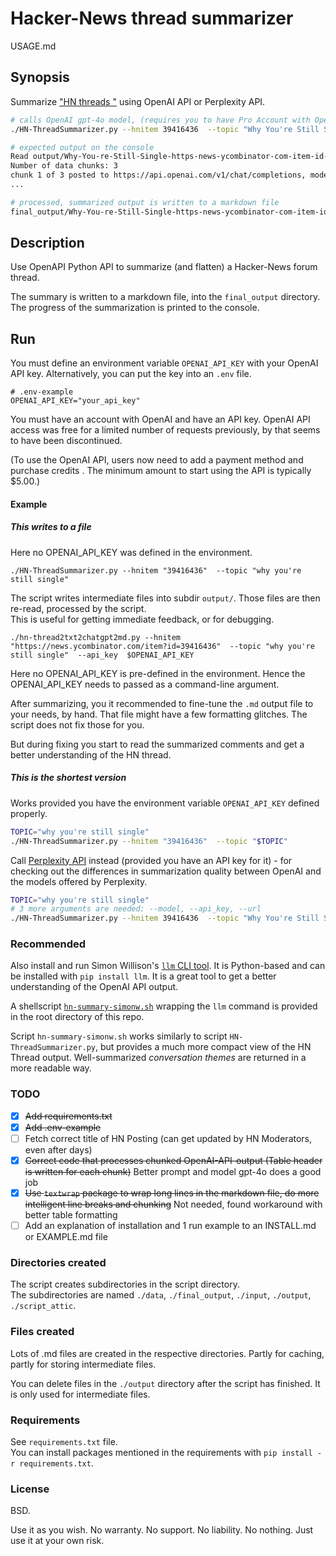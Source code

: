 <!-- markdownlint-disable MD001 -->
# Hacker-News thread summarizer

USAGE.md

## Synopsis

Summarize ["HN threads "](https://news.ycombinator.com/) using OpenAI API or Perplexity API.

```bash
# calls OpenAI gpt-4o model, (requires you to have Pro Account with OpenAI)
./HN-ThreadSummarizer.py --hnitem 39416436  --topic "Why You're Still Single" 

# expected output on the console
Read output/Why-You-re-Still-Single-https-news-ycombinator-com-item-id-39416436-gpt-4o--input-for-llm.txt...:  28525  chars read.
Number of data chunks: 3
chunk 1 of 3 posted to https://api.openai.com/v1/chat/completions, model gpt-4o, topic # HN Topic: [Why You're Still Single](https://
...

# processed, summarized output is written to a markdown file
final_output/Why-You-re-Still-Single-https-news-ycombinator-com-item-id-39416436-gpt-4o.md
```

## Description

Use OpenAPI Python API to summarize (and flatten) a Hacker-News forum thread.

The summary is written to a markdown file, into the `final_output` directory. The progress of the summarization is printed to the console.

## Run

You must define an environment variable `OPENAI_API_KEY` with your OpenAI API key. Alternatively, you can put the key into an `.env` file.

```text
# .env-example
OPENAI_API_KEY="your_api_key"
```

You must have an account with OpenAI and have an API key.  OpenAI API access was free for a limited number of requests previously, by that seems to have been discontinued.

(To use the OpenAI API, users now need to add a payment method and purchase credits . The minimum amount to start using the API is typically \$5.00.)

#### Example

##### This writes to a file

Here no OPENAI_API_KEY was defined in the environment.

`./HN-ThreadSummarizer.py --hnitem "39416436"  --topic "why you're still single"  `

The script writes intermediate files into subdir `output/`.  Those files are then re-read, processed by the script.  
This is useful for getting immediate feedback, or for debugging.

`./hn-thread2txt2chatgpt2md.py --hnitem "https://news.ycombinator.com/item?id=39416436"  --topic "why you're still single"  --api_key  $OPENAI_API_KEY`

Here no OPENAI_API_KEY is pre-defined in the environment. Hence the OPENAI_API_KEY needs to passed as a command-line argument.  

After summarizing, you it recommended to fine-tune the `.md` output file to your needs, by hand. That file might have a few formatting glitches. The script does not fix those for you.

But during fixing you start to read the summarized comments and get a better understanding of the HN thread.

##### This is the shortest version

Works provided you have the environment variable `OPENAI_API_KEY` defined properly.

```bash
TOPIC="why you're still single"
./HN-ThreadSummarizer.py --hnitem "39416436"  --topic "$TOPIC" 
```

Call [Perplexity API](https://docs.perplexity.ai/docs/model-cards) instead (provided you have an API key for it) - for checking out the differences in summarization quality between OpenAI and the models offered by Perplexity.

```bash
TOPIC="why you're still single"
# 3 more arguments are needed: --model, --api_key, --url
./HN-ThreadSummarizer.py --hnitem 39416436  --topic "Why You're Still Single" --model mixtral-8x7b-instruct  --api_key $PERPLEXITY_API_KEY --url https://api.perplexity.ai/chat/completions
```

### Recommended

Also install and run Simon Willison's [`llm` CLI tool](https://til.simonwillison.net/llms/claude-hacker-news-themes). It is Python-based and can be installed with `pip install llm`. It is a great tool to get a better understanding of the OpenAI API output.

A shellscript [`hn-summary-simonw.sh`](hn-summary-simonw.sh) wrapping the `llm` command is provided in the root directory of this repo.

Script `hn-summary-simonw.sh` works similarly to script `HN-ThreadSummarizer.py`, but provides a much more compact view of the HN Thread output. Well-summarized _conversation themes_ are returned in a more readable way.


### TODO

- [x] ~~Add requirements.txt~~
- [x] ~~Add .env-example~~
- [ ] Fetch correct title of HN Posting (can get updated by HN Moderators, even after days)
- [x] ~~Correct code that processes chunked OpenAI-API-output (Table header is written for each chunk)~~ Better prompt and model gpt-4o does a good job
- [x] ~~Use `textwrap` package to wrap long lines in the markdown file, do more intelligent line breaks and chunking~~ Not needed, found workaround with better table formatting
- [ ] Add an explanation of installation and 1 run example to an INSTALL.md or EXAMPLE.md file

### Directories created

The script creates subdirectories in the script directory.  
The subdirectories are named `./data`, `./final_output`, `./input`, `./output`, `./script_attic`.

### Files created

Lots of .md files are created in the respective directories. Partly for caching, partly for storing intermediate files.

You can delete files in the `./output` directory after the script has finished.  It is only used for intermediate files.

### Requirements

See `requirements.txt` file.  
You can install packages mentioned in the requirements with `pip install -r requirements.txt`.

### License

BSD.

Use it as you wish.  No warranty.  No support.  No liability.  No nothing.  Just use it at your own risk.
